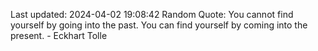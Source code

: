Last updated: 2024-04-02 19:08:42
Random Quote: You cannot find yourself by going into the past. You can find yourself by coming into the present. - Eckhart Tolle